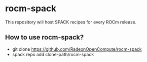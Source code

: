 # rocm-spack
This repository will host SPACK recipes for every ROCm release.


## How to use rocm-spack?

- git clone https://github.com/RadeonOpenCompute/rocm-spack
- spack repo add clone-path/rocm-spack

